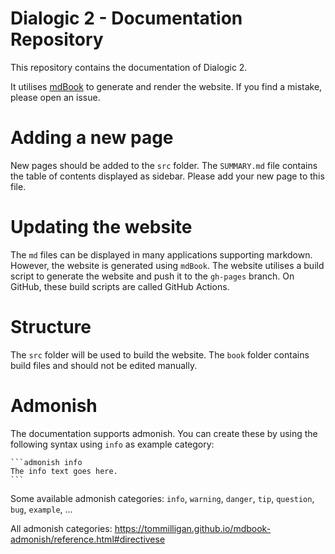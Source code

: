 # Dialogic 2 - Documentation Repository

This repository contains the documentation of Dialogic 2.

It utilises [mdBook](https://rust-lang.github.io/mdBook) to generate and render the website.
If you find a mistake, please open an issue.

# Adding a new page
New pages should be added to the `src` folder. The `SUMMARY.md` file contains the table of contents displayed as sidebar. Please add your new page to this file.

# Updating the website
The `md` files can be displayed in many applications supporting markdown. However, the website is generated using `mdBook`. The website utilises a build script to generate the website and push it to the `gh-pages` branch. On GitHub, these build scripts are called GitHub Actions.

# Structure
The `src` folder will be used to build the website. The `book` folder contains build files and should not be edited manually.

# Admonish
The documentation supports admonish.
You can create these by using the following syntax using `info` as example category:
````
```admonish info
The info text goes here.
```
````

Some available admonish categories: `info`, `warning`, `danger`, `tip`, `question`, `bug`, `example`, …

All admonish categories: https://tommilligan.github.io/mdbook-admonish/reference.html#directivese

